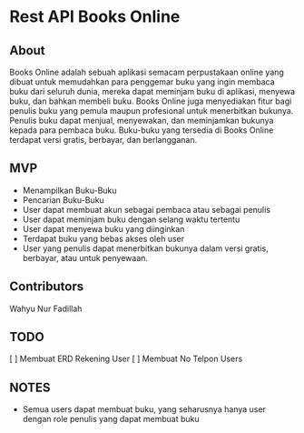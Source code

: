 # Rest API Books Online

## About

Books Online adalah sebuah aplikasi semacam perpustakaan online yang dibuat untuk memudahkan para penggemar buku yang ingin membaca buku dari seluruh dunia, mereka dapat meminjam buku di aplikasi, menyewa buku, dan bahkan membeli buku. Books Online juga menyediakan fitur bagi penulis buku yang pemula maupun profesional untuk menerbitkan bukunya. Penulis buku dapat menjual, menyewakan, dan meminjamkan bukunya kepada para pembaca buku. Buku-buku yang tersedia di Books Online terdapat versi gratis, berbayar, dan berlangganan.

## MVP

- Menampilkan Buku-Buku
- Pencarian Buku-Buku
- User dapat membuat akun sebagai pembaca atau sebagai penulis
- User dapat meminjam buku dengan selang waktu tertentu
- User dapat menyewa buku yang diinginkan
- Terdapat buku yang bebas akses oleh user
- User yang penulis dapat menerbitkan bukunya dalam versi gratis, berbayar, atau untuk penyewaan.

## Contributors

Wahyu Nur Fadillah

## TODO

[ ] Membuat ERD Rekening User
[ ] Membuat No Telpon Users

## NOTES

- Semua users dapat membuat buku, yang seharusnya hanya user dengan role penulis yang dapat membuat buku
